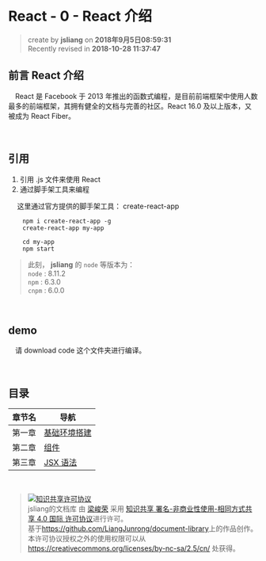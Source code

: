 React - 0 - React 介绍
===
 
> create by **jsliang** on **2018年9月5日08:59:31**  
> Recently revised in **2018-10-28 11:37:47**

## 前言 React 介绍
&emsp;React 是 Facebook 于 2013 年推出的函数式编程，是目前前端框架中使用人数最多的前端框架，其拥有健全的文档与完善的社区。React 16.0 及以上版本，又被成为 React Fiber。

<br>

## 引用
1. 引用 .js 文件来使用 React
2. 通过脚手架工具来编程

&emsp; 这里通过官方提供的脚手架工具： create-react-app
```
    npm i create-react-app -g
    create-react-app my-app

    cd my-app
    npm start
```

> 此刻， **jsliang** 的 `node` 等版本为：  
> `node` : 8.11.2  
> `npm` : 6.3.0  
> `cnpm` : 6.0.0  

<br>

## demo
&emsp;请 download code 这个文件夹进行编译。

<br>

## 目录
| 章节名 | 导航                                |
| ------ | ----------------------------------- |
| 第一章 | [基础环境搭建](./react-chapter1.md) |
| 第二章 | [组件](./react-chapter2.md)         |
| 第三章 | [JSX 语法](./react-chapter3.md)     |

<br>

> <a rel="license" href="http://creativecommons.org/licenses/by-nc-sa/4.0/"><img alt="知识共享许可协议" style="border-width:0" src="https://i.creativecommons.org/l/by-nc-sa/4.0/88x31.png" /></a><br /><span xmlns:dct="http://purl.org/dc/terms/" property="dct:title">jsliang的文档库</span> 由 <a xmlns:cc="http://creativecommons.org/ns#" href="https://github.com/LiangJunrong/document-library" property="cc:attributionName" rel="cc:attributionURL">梁峻荣</a> 采用 <a rel="license" href="http://creativecommons.org/licenses/by-nc-sa/4.0/">知识共享 署名-非商业性使用-相同方式共享 4.0 国际 许可协议</a>进行许可。<br />基于<a xmlns:dct="http://purl.org/dc/terms/" href="https://github.com/LiangJunrong/document-library" rel="dct:source">https://github.com/LiangJunrong/document-library</a>上的作品创作。<br />本许可协议授权之外的使用权限可以从 <a xmlns:cc="http://creativecommons.org/ns#" href="https://creativecommons.org/licenses/by-nc-sa/2.5/cn/" rel="cc:morePermissions">https://creativecommons.org/licenses/by-nc-sa/2.5/cn/</a> 处获得。
